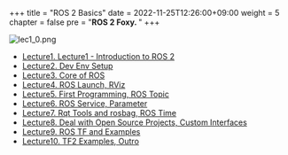 +++
title = "ROS 2 Basics"
date = 2022-11-25T12:26:00+09:00
weight = 5
chapter = false
pre = "<b>ROS 2 Foxy. </b>"
+++

![lec1_0.png](/kr/ros_basic_noetic/images1/lec1_0.png?height=100px)

- [Lecture1. Lecture1 - Introduction to ROS 2](/kr/ros_basic_noetic/lecture1)
- [Lecture2. Dev Env Setup](/kr/ros_basic_noetic/lecture2)
- [Lecture3. Core of ROS](/kr/ros_basic_noetic/lecture3)
- [Lecture4. ROS Launch, RViz](/kr/ros_basic_noetic/lecture4)
- [Lecture5. First Programming, ROS Topic](/kr/ros_basic_noetic/lecture5)
- [Lecture6. ROS Service, Parameter](/kr/ros_basic_noetic/lecture6)
- [Lecture7. Rqt Tools and rosbag, ROS Time](/kr/ros_basic_noetic/lecture7)
- [Lecture8. Deal with Open Source Projects, Custom Interfaces](/kr/ros_basic_noetic/lecture8)
- [Lecture9. ROS TF and Examples](/kr/ros_basic_noetic/lecture9)
- [Lecture10. TF2 Examples, Outro](/kr/ros_basic_noetic/lecture10)
